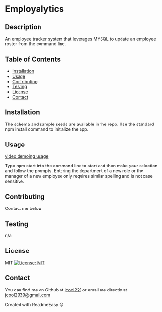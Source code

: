 <!DOCTYPE md>
# Employalytics

## Description
An employee tracker system that leverages MYSQL to update an employee roster from the command line.

## Table of Contents
* [Installation](#installation)
* [Usage](#usage)
* [Contributing](#contributing)
* [Testing](#testing)
* [License](#license)
* [Contact](#contact)

<a name="Installation"></a>
## Installation

The schema and sample seeds are available in the repo. Use the standard npm install command to initialize the app.

<a name="Usage"></a>
## Usage

[video demoing usage](https://drive.google.com/file/d/1RjNVnZOy3KdMPiWkmlu9gvtEtj3EUcBS/view)


Type npm start into the command line to start and then make your selection and follow the prompts.  Entering the department of a new role or the manager of a new employee only requires similar spelling and is not case sensitive.

<a name="Contributing"></a>
## Contributing

Contact me below

<a name="Testing"></a>
## Testing

n/a

<a name="License"></a>
## License

MIT [![License: MIT](https://img.shields.io/badge/License-MIT-yellow.svg)](https://opensource.org/licenses/MIT)

<a name="Contact"></a>
## Contact

You can find me on Github at [jcool221](https://github.com/jcool221) 
or email me directly at [jcool2939@gmail.com](mailto:jcool2939@gmail.com?subject=[Github]Project%20Information.)

Created with ReadmeEasy 😏
